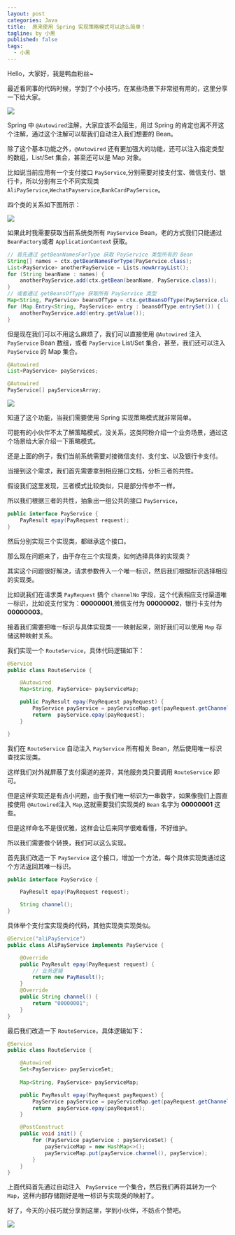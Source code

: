 ```yaml
---
layout: post
categories: Java
title:  原来使用 Spring 实现策略模式可以这么简单！
tagline: by 小黑
published: false
tags: 
  - 小黑
---
```


Hello，大家好，我是鸭血粉丝~

最近看同事的代码时候，学到了个小技巧，在某些场景下非常挺有用的，这里分享一下给大家。

![](http://www.justdojava.com/assets/images/2019/java/image_andyxh/20200923/517e4ac579ca411f925d78cbffff9a6b.png)

Spring 中 `@Autowired`注解，大家应该不会陌生，用过 Spring 的肯定也离不开这个注解，通过这个注解可以帮我们自动注入我们想要的 Bean。

除了这个基本功能之外，`@Autowired` 还有更加强大的功能，还可以注入指定类型的数组，List/Set 集合，甚至还可以是 Map 对象。

比如说当前应用有一个支付接口 `PayService`,分别需要对接支付宝、微信支付、银行卡，所以分别有三个不同实现类 `AliPayService`,`WechatPayservice`,`BankCardPayService`。

四个类的关系如下图所示：

![](http://www.justdojava.com/assets/images/2019/java/image_andyxh/20200923/007S8ZIlly1gizrzoxzvgj30yi08gweo.jpg)

如果此时我需要获取当前系统类所有 `PayService`  Bean，老的方式我们只能通过 `BeanFactory`或者 `ApplicationContex`t 获取。

```java
// 首先通过 getBeanNamesForType 获取 PayService 类型所有的 Bean
String[] names = ctx.getBeanNamesForType(PayService.class);
List<PayService> anotherPayService = Lists.newArrayList();
for (String beanName : names) {
    anotherPayService.add(ctx.getBean(beanName, PayService.class));
}
// 或者通过 getBeansOfType 获取所有 PayService 类型
Map<String, PayService> beansOfType = ctx.getBeansOfType(PayService.class);
for (Map.Entry<String, PayService> entry : beansOfType.entrySet()) {
    anotherPayService.add(entry.getValue());
}
```

但是现在我们可以不用这么麻烦了，我们可以直接使用 `@Autowired` 注入 `PayService` Bean 数组，或者 `PayService` List/Set 集合，甚至，我们还可以注入 `PayService`  的 Map 集合。

```java
@Autowired
List<PayService> payServices;

@Autowired
PayService[] payServicesArray;
```

![](http://www.justdojava.com/assets/images/2019/java/image_andyxh/20200923/007S8ZIlly1gj0y2gn75ij30dv09tgn4.jpg)

知道了这个功能，当我们需要使用 Spring 实现策略模式就非常简单。

可能有的小伙伴不太了解策略模式，没关系，这类阿粉介绍一个业务场景，通过这个场景给大家介绍一下策略模式。

还是上面的例子，我们当前系统需要对接微信支付、支付宝、以及银行卡支付。

当接到这个需求，我们首先需要拿到相应接口文档，分析三者的共性。

假设我们这里发现，三者模式比较类似，只是部分传参不一样。

所以我们根据三者的共性，抽象出一组公共的接口 `PayService`，

```java
public interface PayService {
    PayResult epay(PayRequest request);
}
```

然后分别实现三个实现类，都继承这个接口。

那么现在问题来了，由于存在三个实现类，如何选择具体的实现类？

其实这个问题很好解决，请求参数传入一个唯一标识，然后我们根据标识选择相应的实现类。

比如说我们在请求类 `PayRequest` 搞个  `channelNo` 字段，这个代表相应支付渠道唯一标识，比如说支付宝为：**00000001**,微信支付为 **00000002**，银行卡支付为 **00000003**。

接着我们需要把唯一标识与具体实现类一一映射起来，刚好我们可以使用 `Map` 存储这种映射关系。

我们实现一个 `RouteService`，具体代码逻辑如下：

```java
@Service
public class RouteService {

    @Autowired
    Map<String, PayService> payServiceMap;

    public PayResult epay(PayRequest payRequest) {
        PayService payService = payServiceMap.get(payRequest.getChannelNo());
        return  payService.epay(payRequest);
    }

}
```

我们在 `RouteService` 自动注入  `PayService` 所有相关 Bean，然后使用唯一标识查找实现类。

这样我们对外就屏蔽了支付渠道的差异，其他服务类只要调用 `RouteService` 即可。

但是这样实现还是有点小问题，由于我们唯一标识为一串数字，如果像我们上面直接使用  `@Autowired`注入 `Map`,这就需要我们实现类的 `Bean` 名字为 **00000001** 这些。

但是这样命名不是很优雅，这样会让后来同学很难看懂，不好维护。

所以我们需要做个转换，我们可以这么实现。

首先我们改造一下 `PayService` 这个接口，增加一个方法，每个具体实现类通过这个方法返回其唯一标识。

```java
public interface PayService {

    PayResult epay(PayRequest request);

    String channel();
}
```

具体举个支付宝实现类的代码，其他实现类实现类似。

```java
@Service("aliPayService")
public class AliPayService implements PayService {

    @Override
    public PayResult epay(PayRequest request) {
        // 业务逻辑
        return new PayResult();
    }
    @Override
    public String channel() {
        return "00000001";
    }
}
```

最后我们改造一下 `RouteService`，具体逻辑如下：

```java
@Service
public class RouteService {

    @Autowired
    Set<PayService> payServiceSet;
    
    Map<String, PayService> payServiceMap;

    public PayResult epay(PayRequest payRequest) {
        PayService payService = payServiceMap.get(payRequest.getChannelNo());
        return  payService.epay(payRequest);
    }

    @PostConstruct
    public void init() {
        for (PayService payService : payServiceSet) {
            payServiceMap = new HashMap<>();
            payServiceMap.put(payService.channel(), payService);
        }
    }
}
```

上面代码首先通过自动注入 ` PayService` 一个集合，然后我们再将其转为一个 `Map`，这样内部存储刚好是唯一标识与实现类的映射了。

好了，今天的小技巧就分享到这里，学到小伙伴，不妨点个赞吧。

![](http://www.justdojava.com/assets/images/2019/java/image_andyxh/20200923/007S8ZIlly1gj0y2j6lvlj308g08hjsu.jpg)
